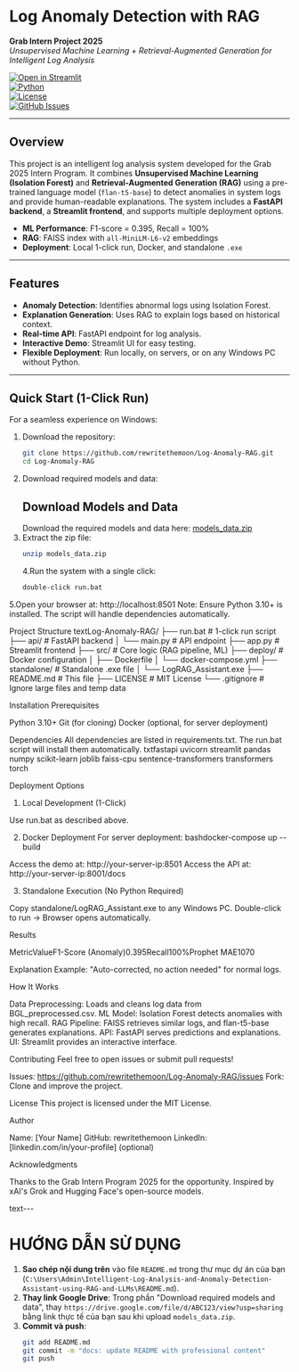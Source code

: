 # Log Anomaly Detection with RAG

**Grab Intern Project 2025**  
*Unsupervised Machine Learning + Retrieval-Augmented Generation for Intelligent Log Analysis*

[![Open in Streamlit](https://static.streamlit.io/badges/streamlit_badge_black_white.svg)](http://localhost:8501)  
[![Python](https://img.shields.io/badge/python-3.10-blue)](https://www.python.org/)  
[![License](https://img.shields.io/badge/license-MIT-green)](LICENSE)  
[![GitHub Issues](https://img.shields.io/github/issues/rewritethemoon/Log-Anomaly-RAG)](https://github.com/rewritethemoon/Log-Anomaly-RAG/issues)  

---

## Overview

This project is an intelligent log analysis system developed for the Grab 2025 Intern Program. It combines **Unsupervised Machine Learning (Isolation Forest)** and **Retrieval-Augmented Generation (RAG)** using a pre-trained language model (`flan-t5-base`) to detect anomalies in system logs and provide human-readable explanations. The system includes a **FastAPI backend**, a **Streamlit frontend**, and supports multiple deployment options.

- **ML Performance**: F1-score = 0.395, Recall = 100%
- **RAG**: FAISS index with `all-MiniLM-L6-v2` embeddings
- **Deployment**: Local 1-click run, Docker, and standalone `.exe`

---

## Features

- **Anomaly Detection**: Identifies abnormal logs using Isolation Forest.
- **Explanation Generation**: Uses RAG to explain logs based on historical context.
- **Real-time API**: FastAPI endpoint for log analysis.
- **Interactive Demo**: Streamlit UI for easy testing.
- **Flexible Deployment**: Run locally, on servers, or on any Windows PC without Python.

---

## Quick Start (1-Click Run)
For a seamless experience on Windows:

1. Download the repository:
   ```bash
   git clone https://github.com/rewritethemoon/Log-Anomaly-RAG.git
   cd Log-Anomaly-RAG
   ```
2. Download required models and data:
   ## Download Models and Data
   Download the required models and data here: [models_data.zip](https://drive.google.com/uc?export=download&id=1k72zENgTDKA87pU4tPt3uQuqVEifkN2-)
3. Extract the zip file:
   ```bash
   unzip models_data.zip
   ```
   4.Run the system with a single click:
   ```bash
   double-click run.bat
   ```
5.Open your browser at: http://localhost:8501
Note: Ensure Python 3.10+ is installed. The script will handle dependencies automatically.


Project Structure
textLog-Anomaly-RAG/
├── run.bat              # 1-click run script
├── api/                 # FastAPI backend
│   └── main.py          # API endpoint
├── app.py               # Streamlit frontend
├── src/                 # Core logic (RAG pipeline, ML)
├── deploy/              # Docker configuration
│   ├── Dockerfile
│   └── docker-compose.yml
├── standalone/          # Standalone .exe file
│   └── LogRAG_Assistant.exe
├── README.md            # This file
├── LICENSE              # MIT License
└── .gitignore           # Ignore large files and temp data

Installation
Prerequisites

Python 3.10+
Git (for cloning)
Docker (optional, for server deployment)

Dependencies
All dependencies are listed in requirements.txt. The run.bat script will install them automatically.
txtfastapi
uvicorn
streamlit
pandas
numpy
scikit-learn
joblib
faiss-cpu
sentence-transformers
transformers
torch

Deployment Options
1. Local Development (1-Click)

Use run.bat as described above.

2. Docker Deployment
For server deployment:
bashdocker-compose up --build

Access the demo at: http://your-server-ip:8501
Access the API at: http://your-server-ip:8001/docs

3. Standalone Execution (No Python Required)

Copy standalone/LogRAG_Assistant.exe to any Windows PC.
Double-click to run → Browser opens automatically.


Results





















MetricValueF1-Score (Anomaly)0.395Recall100%Prophet MAE1070

Explanation Example: "Auto-corrected, no action needed" for normal logs.


How It Works

Data Preprocessing: Loads and cleans log data from BGL_preprocessed.csv.
ML Model: Isolation Forest detects anomalies with high recall.
RAG Pipeline: FAISS retrieves similar logs, and flan-t5-base generates explanations.
API: FastAPI serves predictions and explanations.
UI: Streamlit provides an interactive interface.


Contributing
Feel free to open issues or submit pull requests!

Issues: https://github.com/rewritethemoon/Log-Anomaly-RAG/issues
Fork: Clone and improve the project.


License
This project is licensed under the MIT License.

Author

Name: [Your Name]
GitHub: rewritethemoon
LinkedIn: [linkedin.com/in/your-profile] (optional)


Acknowledgments

Thanks to the Grab Intern Program 2025 for the opportunity.
Inspired by xAI's Grok and Hugging Face's open-source models.

text---

# HƯỚNG DẪN SỬ DỤNG

1. **Sao chép nội dung trên** vào file `README.md` trong thư mục dự án của bạn (`C:\Users\Admin\Intelligent-Log-Analysis-and-Anomaly-Detection-Assistant-using-RAG-and-LLMs\README.md`).
2. **Thay link Google Drive**: Trong phần "Download required models and data", thay `https://drive.google.com/file/d/ABC123/view?usp=sharing` bằng link thực tế của bạn sau khi upload `models_data.zip`.
3. **Commit và push**:
   ```bash
   git add README.md
   git commit -m "docs: update README with professional content"
   git push
